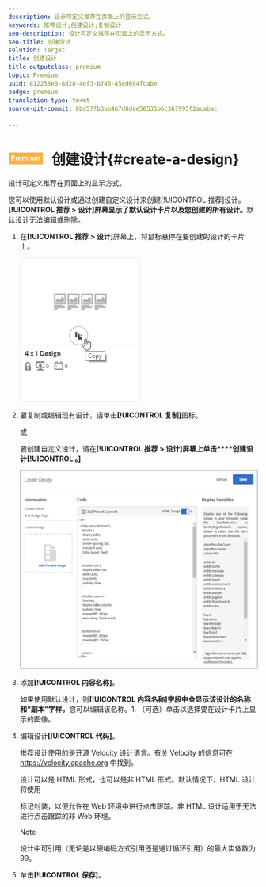 ```yaml
---
description: 设计可定义推荐在页面上的显示方式。
keywords: 推荐设计;创建设计;复制设计
seo-description: 设计可定义推荐在页面上的显示方式。
seo-title: 创建设计
solution: Target
title: 创建设计
title-outputclass: premium
topic: Premium
uuid: 812258e0-8d28-4ef3-b745-45ed694fcabe
badge: premium
translation-type: tm+mt
source-git-commit: 8bd57fb3bb467d8dae50535b6c367995f2acabac

---
```



# ![PREMIUM](/help/assets/premium.png) 创建设计{#create-a-design}

设计可定义推荐在页面上的显示方式。

您可以使用默认设计或通过创建自定义设计来创建[!UICONTROL 推荐]设计。**[!UICONTROL 推荐 &gt; 设计]屏幕显示了默认设计卡片以及您创建的所有设计。**&#x200B;默认设计无法编辑或删除。

1. 在&#x200B;**[!UICONTROL 推荐 &gt; 设计]**&#x200B;屏幕上，将鼠标悬停在要创建的设计的卡片上。

   ![](assets/Card_CopyDesign.png)

1. 要复制或编辑现有设计，请单击&#x200B;**[!UICONTROL 复制]**&#x200B;图标。

   或

   要创建自定义设计，请在&#x200B;**[!UICONTROL 推荐 &gt; 设计]屏幕上单击****创建设计[!UICONTROL 。]**

   ![](assets/createDesign.png)

1. 添加&#x200B;**[!UICONTROL 内容名称]**。

   如果使用默认设计，则&#x200B;**[!UICONTROL 内容名称]字段中会显示该设计的名称和“副本”字样。**&#x200B;您可以编辑该名称。1. （可选）单击以选择要在设计卡片上显示的图像。
1. 编辑设计&#x200B;**[!UICONTROL 代码]**。

   推荐设计使用的是开源 Velocity 设计语言。有关 Velocity 的信息可在 [](https://velocity.apache.org)https://velocity.apache.org 中找到。

   设计可以是 HTML 形式，也可以是非 HTML 形式。默认情况下，HTML 设计将使用 <div> 标记封装，以便允许在 Web 环境中进行点击跟踪。非 HTML 设计适用于无法进行点击跟踪的非 Web 环境。

   >[!NOTE]
   >
   >设计中可引用（无论是以硬编码方式引用还是通过循环引用）的最大实体数为 99。

1. 单击&#x200B;**[!UICONTROL 保存]**。
